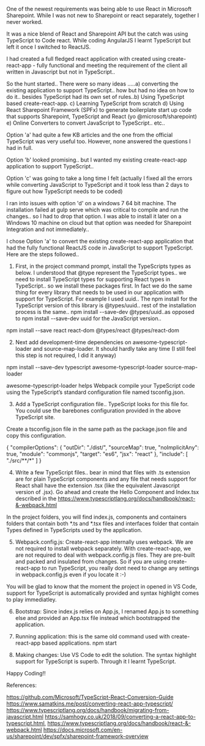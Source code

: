 One of the newest requirements was being able to use React in Microsoft Sharepoint. While I was not new to Sharepoint or react separately, together I never worked.

It was a nice blend of React and Sharepoint API but the catch was using TypeScript to Code react. While coding AngularJS I learnt TypeScript but left it once I switched to ReactJS. 

I had created a full fledged react application with created using create-react-app - fully functional and meeting the requirement of the client all written in Javascript but not in TypeScript..

So the hunt started.. There were so many ideas .....a) converting the existing application to support TypeScript.. how  but had no idea on how to do it.. besides TypeScript had its own set of rules..b) Using TypeScript based create-react-app. c) Learning TypeScript from scratch  d) Using React Sharepoint Framework (SPFx) to generate boilerplate start up code that supports Sharepoint, TypeScript and React (yo @microsoft/sharepoint) e) Online Converters to convert JavaScript to TypeScript.. etc..

Option 'a' had quite a few KB articles and the one from the official TypeScript was very useful too. However, none answered the questions I had in full. 

Option 'b' looked promising.. but I wanted my existing create-react-app application to support TypeScript..

Option 'c' was going to take a long time I felt (actually I fixed all the errors while converting JavaScript to TypeScript and it took less than 2 days to figure out how TypeScript needs to be coded)

I ran into issues with option 'd' on a windows 7 64 bit machine. The installation failed at gulp serve which was critical to compile and run the changes.. so I had to drop that option.  I was able to install it later on a Windows 10 machine on cloud but that option was needed for Sharepoint Integration and not immediately..

I chose Option 'a' to convert the existing create-react-app application that had the fully functional ReactJS code in JavaScript to support TypeScript.  Here are the steps followed..

1) First, in the project command prompt, install the TypeScripts types as below. I understood that @type represent the TypeScript types.. we need to install TypeScript types for supporting React types in TypeScript.. so we install these packages first. In fact we do the same thing for every library that needs to be used in our application with support for TypeScript. For example I used uuid.. The npm install for the TypeScript version of this library is @types/uuid.. rest of the installation process is the same.. npm install --save-dev @types/uuid..as opposed to npm install --save-dev uuid for the JavaScript version..

npm install --save react react-dom @types/react @types/react-dom

2) Next add development-time dependencies on awesome-typescript-loader and source-map-loader. It should hardly take any time (I still feel this step is not required, I did it anyway)

npm install --save-dev typescript awesome-typescript-loader source-map-loader

awesome-typescript-loader helps Webpack compile your TypeScript code using the TypeScript’s standard configuration file named tsconfig.json. 

3) Add a TypeScript configuration file.. TypeScript looks for this file for. You could use the barebones configuration provided in the above TypeScript site.

Create a tsconfig.json file  in the same path as the package.json file and copy this configuration.

{
    "compilerOptions": {
        "outDir": "./dist/",
        "sourceMap": true,
        "noImplicitAny": true,
        "module": "commonjs",
        "target": "es6",
        "jsx": "react"
    },
    "include": [
        "./src/**/*"
    ]
}

4) Write a few TypeScript files.. bear in mind that files with .ts extension are for plain TypeScript components and any file that needs support for React shall have the extension .tsx (like the equivalent Javascript version of .jsx). 
Go ahead and create the Hello Component and Index.tsx described in the https://www.typescriptlang.org/docs/handbook/react-&-webpack.html

In the project folders, you will find index.js, components and containers folders that contain both *.ts and *.tsx files and interfaces folder that contain Types defined in TypeScripts used by the application. 

5) Webpack.config.js: Create-react-app internally uses webpack. We are not required to install webpack separately. With create-react-app, we are not required to deal with webpack.config.js files. They are pre-built and packed and insulated from changes. So if you are using create-react-app to run TypeScript, you really dont need to change any settings in webpack.config.js even if you locate it :-)

You will be glad to know that the moment the project in opened in VS Code, support for TypeScript is automatically provided and syntax highlight comes to play immediatley.

6) Bootstrap: Since index.js relies on App.js, I renamed App.js to something else and provided an App.tsx file instead which bootstrapped the application.

7) Running application: this is the same old command used with create-react-app based applications.  npm start

8) Making changes:  Use VS Code to edit the solution. The syntax highlight support for TypeScript is superb. Through it I learnt TypeScript.

Happy Coding!!

References:

https://github.com/Microsoft/TypeScript-React-Conversion-Guide
https://www.samatkins.me/post/converting-react-app-typescript/ 
https://www.typescriptlang.org/docs/handbook/migrating-from-javascript.html 
https://samhogy.co.uk/2018/09/converting-a-react-app-to-typescript.html, 
https://www.typescriptlang.org/docs/handbook/react-&-webpack.html
https://docs.microsoft.com/en-us/sharepoint/dev/spfx/sharepoint-framework-overview

